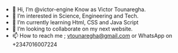 - 👋 Hi, I’m @victor-engine Know as Victor Tounaregha.
- 👀 I’m interested in Science, Engineering and Tech.
- 🌱 I’m currently learning Html, CSS and Java Script
- 💞️ I’m looking to collaborate on my next website.
- 📫 How to reach me ; vtounaregha@gmail.com or WhatsApp on +2347016007224

<!---
victor-engine/victor-engine is a ✨ special ✨ repository because its `README.md` (this file) appears on your GitHub profile.
You can click the Preview link to take a look at your changes.
--->
